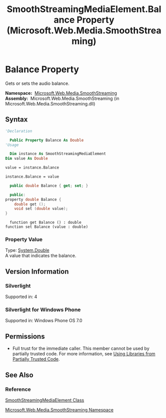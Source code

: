 ﻿---
title: SmoothStreamingMediaElement.Balance Property (Microsoft.Web.Media.SmoothStreaming)
TOCTitle: Balance Property
ms:assetid: P:Microsoft.Web.Media.SmoothStreaming.SmoothStreamingMediaElement.Balance
ms:mtpsurl: https://msdn.microsoft.com/en-us/library/microsoft.web.media.smoothstreaming.smoothstreamingmediaelement.balance(v=VS.90)
ms:contentKeyID: 23960952
ms.date: 05/02/2012
mtps_version: v=VS.90
f1_keywords:
- Microsoft.Web.Media.SmoothStreaming.SmoothStreamingMediaElement.Balance
- Microsoft.Web.Media.SmoothStreaming.SmoothStreamingMediaElement.get_Balance
- Microsoft.Web.Media.SmoothStreaming.SmoothStreamingMediaElement.set_Balance
dev_langs:
- csharp
- jscript
- vb
- cpp
api_location:
- Microsoft.Web.Media.SmoothStreaming.dll
api_name:
- Microsoft.Web.Media.SmoothStreaming.SmoothStreamingMediaElement.Balance
- Microsoft.Web.Media.SmoothStreaming.SmoothStreamingMediaElement.get_Balance
- Microsoft.Web.Media.SmoothStreaming.SmoothStreamingMediaElement.set_Balance
api_type:
- Managed
topic_type:
- apiref
- kbSyntax
product_family_name: VS
ROBOTS: INDEX,FOLLOW
---

# Balance Property

Gets or sets the audio balance.

**Namespace:**  [Microsoft.Web.Media.SmoothStreaming](microsoft-web-media-smoothstreaming-namespace_1.md)  
**Assembly:**  Microsoft.Web.Media.SmoothStreaming (in Microsoft.Web.Media.SmoothStreaming.dll)

## Syntax

```vb
'Declaration

  Public Property Balance As Double
'Usage

  Dim instance As SmoothStreamingMediaElement
Dim value As Double

value = instance.Balance

instance.Balance = value
```

```csharp
  public double Balance { get; set; }
```

```cpp
  public:
property double Balance {
    double get ();
    void set (double value);
}
```

```jscript
  function get Balance () : double
function set Balance (value : double)
```

### Property Value

Type: [System.Double](https://msdn.microsoft.com/library/643eft0t)  
A value that indicates the balance.  

## Version Information

### Silverlight

Supported in: 4  

### Silverlight for Windows Phone

Supported in: Windows Phone OS 7.0  

## Permissions

  - Full trust for the immediate caller. This member cannot be used by partially trusted code. For more information, see [Using Libraries from Partially Trusted Code](https://msdn.microsoft.com/library/8skskf63).

## See Also

### Reference

[SmoothStreamingMediaElement Class](smoothstreamingmediaelement-class-microsoft-web-media-smoothstreaming_1.md)

[Microsoft.Web.Media.SmoothStreaming Namespace](microsoft-web-media-smoothstreaming-namespace_1.md)

